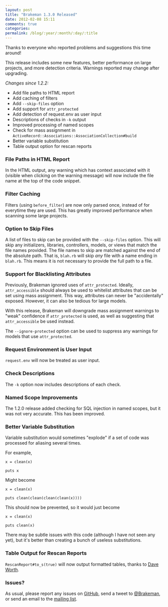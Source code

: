 ```yaml
---
layout: post
title: "Brakeman 1.3.0 Released"
date: 2012-02-08 15:11
comments: true
categories:
permalink: /blog/:year/:month/:day/:title
---
```


Thanks to everyone who reported problems and suggestions this time around!

This release includes some new features, better performance on large projects, and more detection criteria. Warnings reported may change after upgrading.

*Changes since 1.2.2:*

 * Add file paths to HTML report
 * Add caching of filters
 * Add `--skip-files` option
 * Add support for `attr_protected`
 * Add detection of request.env as user input
 * Descriptions of checks in `-k` output
 * Improved processing of named scopes
 * Check for mass assignment in `ActiveRecord::Associations::AssociationCollection#build`
 * Better variable substitution
 * Table output option for rescan reports

### File Paths in HTML Report

In the HTML output, any warning which has context associated with it (visible when clicking on the warning message) will now include the file name at the top of the code snippet.

### Filter Caching

Filters (using `before_filter`) are now only parsed once, instead of for everytime they are used. This has greatly improved performance when scanning some large projects.

### Option to Skip Files

A list of files to skip can be provided with the `--skip-files` option. This will skip any initializers, libraries, controllers, models, or views that match the file names provided. The file names to skip are matched against the end of the absolute path. That is, `blah.rb` will skip *any* file with a name ending in `blah.rb`. This means it is not necessary to provide the full path to a file.

### Support for Blacklisting Attributes

Previously, Brakeman ignored uses of `attr_protected`. Ideally, `attr_accessible` should always be used to whitelist attributes that can be set using mass assignment. This way, attributes can never be "accidentally" exposed. However, it can also be tedious for large models.

With this release, Brakeman will downgrade mass assignment warnings to "weak" confidence if `attr_protected` is used, as well as suggesting that `attr_accessible` be used instead.

The `--ignore-protected` option can be used to suppress any warnings for models that use `attr_protected`.

### Request Environment is User Input

`request.env` will now be treated as user input.

### Check Descriptions

The `-k` option now includes descriptions of each check.

### Named Scope Improvements

The 1.2.0 release added checking for SQL injection in named scopes, but it was not very accurate. This has been improved.

### Better Variable Substitution

Variable substitution would sometimes "explode" if a set of code was processed for aliasing several times.

For example,

    x = clean(x)

    puts x

Might become

    x = clean(x)

    puts clean(clean(clean(clean(x))))

This should now be prevented, so it would just become

    x = clean(x)

    puts clean(x)

There may be subtle issues with this code (although I have not seen any yet), but it's better than creating a bunch of useless substitutions.

### Table Output for Rescan Reports

`RescanReport#to_s(true)` will now output formatted tables, thanks to [Dave Worth](https://github.com/presidentbeef/brakeman/pull/33).

### Issues?

As usual, please report any issues on [GitHub](https://github.com/presidentbeef/brakeman/issues), send a tweet to [@Brakeman](https://twitter.com/brakeman), or send an email to the [mailing list](http://librelist.com/browser/brakeman/).
